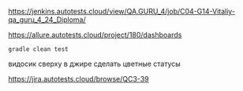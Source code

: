 https://jenkins.autotests.cloud/view/QA.GURU_4/job/C04-G14-Vitaliy-qa_guru_4_24_Diploma/

https://allure.autotests.cloud/project/180/dashboards

`gradle clean test`

видосик сверху
в джире сделать цветные статусы

https://jira.autotests.cloud/browse/QC3-39